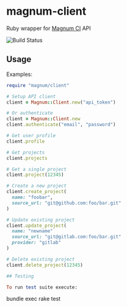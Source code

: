 # magnum-client

Ruby wrapper for [Magnum CI](https://magnum-ci.com) API

![Build Status](https://magnum-ci.com/status/6bd1331c22d63cad996a90bc02710106.png)

## Usage

Examples:

```ruby
require "magnum/client"

# Setup API client
client = Magnum::Client.new("api_token")

# Or authenticate
client = Magnum::Client.new
client.authenticate("email", "password")

# Get user profile
client.profile

# Get projects
client.projects

# Get a single project
client.project(12345)

# Create a new project
client.create_project(
  name: "foobar",
  source_url: "git@github.com:foo/bar.git"
)

# Update existing project
client.update_project(
  name: "newname"
  source_url: "git@gitlab.com:foo/bar.git"
  provider: "gitlab"
)

# Delete existing project
client.delete_project(12345)

## Testing

To run test suite execute:

```
bundle exec rake test
```